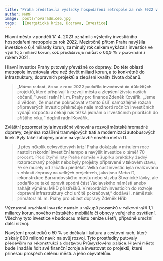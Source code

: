 ```yaml
---
title: "Praha představila výsledky hospodaření metropole za rok 2022 v oblasti investic"
author: MHMP
image:  posts/novaradnice6.jpg
tags:   [Energetická krize, Doprava, Investice]
---
```


Hlavní město v pondělí 17. 4. 2023 oznámilo výsledky investičního hospodaření metropole za rok 2022. Meziročně přitom Praha navýšila investice o 6,4 miliardy korun, za minulý rok celkem vykázala investice ve výši 16,5 miliard korun, což představuje nárůst o 66,9 % v porovnání s rokem 2021.

Hlavní investice Prahy putovaly převážně do dopravy. Do této oblasti metropole investovala více než devět miliard korun, a to konkrétně do infrastruktury, dopravních projektů a zlepšení kvality života občanů.

> „Máme radost, že se v roce 2022 podařilo investovat do důležitých projektů, které přispívají k rozvoji města a zlepšení života našich občanů,“ uvedl radní hl. m. Prahy pro finance Zdeněk Kovářík. „Jsme si vědomi, že musíme pokračovat v tomto úsilí, samozřejmě rozsah připravených investic překračuje naše možnosti ročních investičních výdajů rozpočtu a čekají nás těžká jednání o investičních prioritách do příštího roku,“ doplnil radní Kovářík.

Zvláštní pozornost byla investičně věnována rozvoji městské hromadné dopravy, zejména rozšíření tramvajových tratí a modernizaci autobusových linek. Byly také zahájeny práce na výstavbě nového metra D.

> „I přes několik celosvětových krizí Praha dokázala v minulém roce nastolit rekordní investiční tempo a navýšit investice o téměř 70 procent. Před čtyřmi lety Praha neměla v šuplíku prakticky žádný rozpracovaný projekt nebo byly projekty připravené v takovém stavu, že se musely od začátku předělat. Velká část investic byla realizována v oblasti dopravy na velkých projektech, jako jsou Metro D, rekonstrukce Barrandovského mostu nebo stavba Štvanické lávky, ale podařilo se také opravit spodní část Václavského náměstí anebo zahájit výměnu MHD přístřešků. V rekordních investicích do rozvoje dopravní infrastruktury chci určitě pokračovat,“ dodává I. náměstek primátora hl. m. Prahy pro oblast dopravy Zdeněk Hřib.

Významné urychlení investic nastalo u výkupů pozemků v celkové výši 1,1 miliardy korun, nového městského mobiliáře či obnovy veřejného osvětlení. Všechny tyto investice v budoucnu městu peníze ušetří, případně umožní další rozvoj.

Navýšení prostředků o 50 % se dočkala i kultura a cestovní ruch, které získaly 800 milionů navíc na svůj rozvoj. Tyto prostředky putovaly především na rekonstrukci a dostavbu Průmyslového paláce. Hlavní město bude i nadále řídit své finanční zdroje a investovat do projektů, které přinesou prospěch celému městu a jeho obyvatelům.
